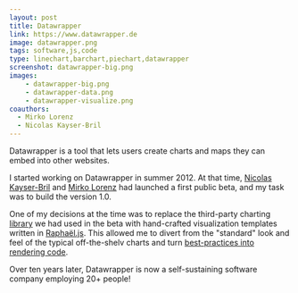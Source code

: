 ```yaml
---
layout: post
title: Datawrapper
link: https://www.datawrapper.de
image: datawrapper.png
tags: software,js,code
type: linechart,barchart,piechart,datawrapper
screenshot: datawrapper-big.png
images:
    - datawrapper-big.png
    - datawrapper-data.png
    - datawrapper-visualize.png
coauthors: 
  - Mirko Lorenz
  - Nicolas Kayser-Bril
---
```


Datawrapper is a tool that lets users create charts and maps they can embed into other websites.

I started working on Datawrapper in summer 2012. At that time, [Nicolas Kayser-Bril](https://blog.nkb.fr/) and [Mirko Lorenz](https://mirkolorenz.com/) had launched a first public beta, and my task was to build the version 1.0.

One of my decisions at the time was to replace the third-party charting [library](https://www.highcharts.com/) we had used in the beta with hand-crafted visualization templates written in [Raphaël.js](https://github.com/DmitryBaranovskiy/raphael). This allowed me to divert from the "standard" look and feel of the typical off-the-shelv charts and turn [best-practices into rendering code](https://www.vis4.net/blog/2012/06/doing-the-line-charts-right/).

Over ten years later, Datawrapper is now a self-sustaining software company employing 20+ people!
